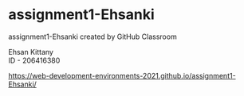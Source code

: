 # assignment1-Ehsanki
assignment1-Ehsanki created by GitHub Classroom

Ehsan Kittany <br>
ID - 206416380

https://web-development-environments-2021.github.io/assignment1-Ehsanki/
